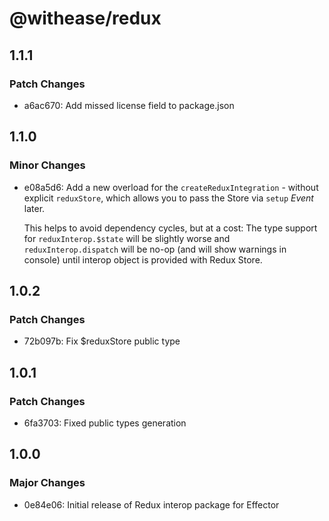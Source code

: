 # @withease/redux

## 1.1.1

### Patch Changes

- a6ac670: Add missed license field to package.json

## 1.1.0

### Minor Changes

- e08a5d6: Add a new overload for the `createReduxIntegration` - without explicit `reduxStore`, which allows you to pass the Store via `setup` _Event_ later.

  This helps to avoid dependency cycles, but at a cost:
  The type support for `reduxInterop.$state` will be slightly worse and `reduxInterop.dispatch` will be no-op (and will show warnings in console) until interop object is provided with Redux Store.

## 1.0.2

### Patch Changes

- 72b097b: Fix \$reduxStore public type

## 1.0.1

### Patch Changes

- 6fa3703: Fixed public types generation

## 1.0.0

### Major Changes

- 0e84e06: Initial release of Redux interop package for Effector
